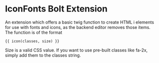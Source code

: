 IconFonts Bolt Extension
======================

An extension which offers a basic twig function to create HTML i elements for use with fonts and icons, as the backend editor removes those items.  The function is of the format

    {{ icon(classes, size) }}

Size is a valid CSS value.  If you want to use pre-built classes like fa-2x, simply add them to the classes string.
